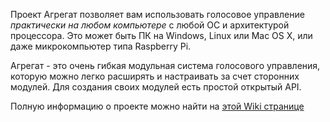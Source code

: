 Проект Агрегат позволяет вам использовать голосовое управление _практически на любом компьютере_ с любой ОС и архитектурой процессора.
Это может быть ПК на Windows, Linux или Mac OS X, или даже микрокомпьютер типа Raspberry Pi.

Агрегат - это очень гибкая модульная система голосового управления, которую можно легко расширять и настраивать за счет сторонних модулей.
Для создания своих модулей есть простой открытый API.

Полную информацию о проекте можно найти на [этой Wiki странице](https://github.com/uzyovoys/aggregate/wiki)
